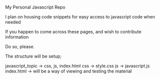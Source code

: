 My Personal Javascript Repo

I plan on housing code snippets for easy access to javascript code when needed

If you happen to come across these pages, and wish to contribute information

Do so, please. 



The structure will be  setup; 

javascript_topic 
-> css, js, index.html
  css 
    -> style.css 
  js 
    -> javascript.js  
  index.html 
    -> will be a way of viewing and testing the material
